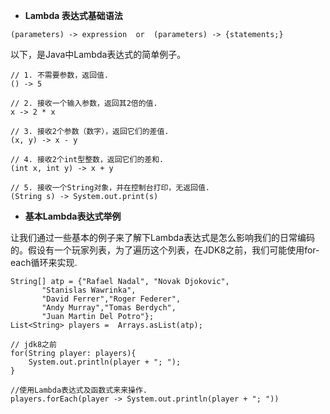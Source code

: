 * **Lambda 表达式基础语法**

```
(parameters) -> expression  or  (parameters) -> {statements;}
```

以下，是Java中Lambda表达式的简单例子。

```
// 1. 不需要参数，返回值.
() -> 5

// 2. 接收一个输入参数，返回其2倍的值.
x -> 2 * x

// 3. 接收2个参数（数字），返回它们的差值.
(x, y) -> x - y

// 4. 接收2个int型整数，返回它们的差和.
(int x, int y) -> x + y

// 5. 接收一个String对象，并在控制台打印，无返回值.
(String s) -> System.out.print(s)
```

* **基本Lambda表达式举例**

让我们通过一些基本的例子来了解下Lambda表达式是怎么影响我们的日常编码的。假设有一个玩家列表，为了遍历这个列表，在JDK8之前，我们可能使用for-each循环来实现.

```
String[] atp = {"Rafael Nadal", "Novak Djokovic",  
       "Stanislas Wawrinka",  
       "David Ferrer","Roger Federer",  
       "Andy Murray","Tomas Berdych",  
       "Juan Martin Del Potro"};
List<String> players =  Arrays.asList(atp);

// jdk8之前
for(String player: players){
    System.out.println(player + "; "); 
}

//使用Lambda表达式及函数式来来操作.
players.forEach(player -> System.out.println(player + "; "))
```



